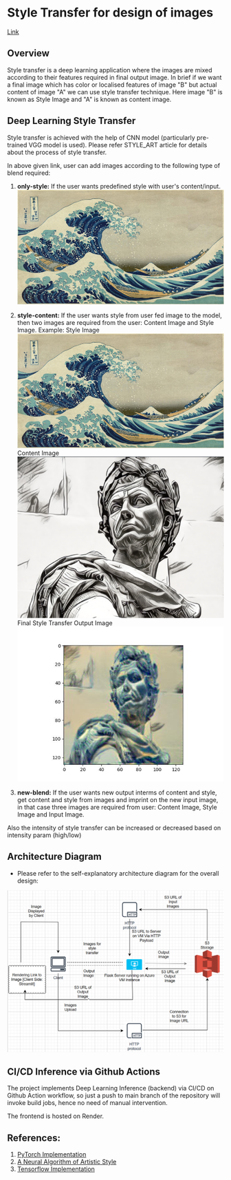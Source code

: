 # Style Transfer for design of images 

[Link](https://style-blend.onrender.com/)

## Overview

Style transfer is a deep learning application where the images are mixed according to their features required in final output image. In brief if we want a final image which has color or localised features of image "B" but actual content of image "A" we can use style transfer technique. Here image "B" is known as Style Image and "A" is known as content image.

## Deep Learning Style Transfer

Style transfer is achieved with the help of CNN model (particularly pre-trained VGG model is used).
Please refer STYLE_ART article for details about the process of style transfer.

In above given link, user can add images according to the following type of blend required:

1. **only-style:** If the user wants predefined style with user's content/input. ![Predefined style](./data/input/wave.jpg)
2. **style-content:** If the user wants style from user fed image to the model, then two images are required from the user: Content Image and Style Image.
Example: Style Image ![Style](./data/input/wave.jpg)
Content Image ![Content](./data/input/sketch.png)
Final Style Transfer Output Image ![Output](./data/output/sketch-wave.jpg)

3. **new-blend:** If the user wants new output interms of content and style, get content and style from images and imprint on the new input image, in that case three images are required from user: Content Image, Style Image and Input Image.

Also the intensity of style transfer can be increased or decreased based on intensity param (high/low)
## Architecture Diagram

* Please refer to the self-explanatory architecture diagram for the overall design:

![Diagaram](arch.png)

## CI/CD Inference via Github Actions
The project implements Deep Learning Inference (backend) via CI/CD on Github Action workflow, so just a push to main branch of the repository will invoke build jobs, hence no need of manual intervention. 

The frontend is hosted on Render.


## References:
1. [PyTorch Implementation](https://pytorch.org/tutorials/advanced/neural_style_tutorial.html)
2. [A Neural Algorithm of Artistic Style
](./STYLE_ART.pdf)
3. [Tensorflow Implementation](https://github.com/lengstrom/fast-style-transfer)

